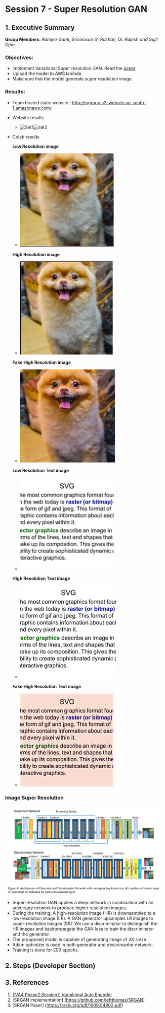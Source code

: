 # Session 7 - Super Resolution GAN


## 1. Executive Summary
**Group Members:** *Ramjee Ganti, Srinivasan G, Roshan, Dr. Rajesh and Sujit Ojha*

### **Objectives**:

- Implement Variational Super resolution GAN. Read the [paper](https://arxiv.org/pdf/1609.04802.pdf) 
- Upload the model to AWS lambda
- Make sure that the model generate super resolution image.

### **Results**:

- Team hosted static website : http://rsgroup.s3-website.ap-south-1.amazonaws.com/
- Website results
    - <img src="results/website_results1.png" alt="Set1" height="300"/><img src="results/website_results2.png" alt="set2" height="300"/>
- Colab results


    **Low Resolution image**
    - <img src="results/LR_img.png" alt="Low resolution image input" height="300"/>
    
    **High Resolution image**
    - <img src="results/HR_image.png" alt="High Resolution image" height="300"/>
    
     **Fake High Resolution image**
    - <img src="results/fakeHR_img.png" alt="Fake High Resolution image" height="300"/>
    
    
    **Low Resolution Text image**
    - <img src="results/LR_img2.png" alt="Low resolution image input" height="300"/>
    
    **High Resolution Text image**
    - <img src="results/HR_image2.png" alt="High Resolution image" height="300"/>
    
     **Fake High Resolution Text image**
    - <img src="results/fakeHR_img2.png" alt="Fake High Resolution image" height="300"/>


### **Image Super Resolution**

![Image](https://github.com/EVA4-RS-Group/Phase2/blob/master/S8/SR_GAN/results/SRGAN.png)

- Super-resolution GAN applies a deep network in combination with an adversary network to produce higher resolution images.   
- During the training, A high-resolution image (HR) is downsampled to a low-resolution image (LR). 
  A GAN generator upsamples LR images to super-resolution images (SR). 
  We use a discriminator to distinguish the HR images and backpropagate the GAN loss to train the discriminator and the generator.
- The propposed model is capable of generating image of 4X sinze.
- Adam optimizer is used in both generator and descrimantor network.
- Training is done for 200 epochs.


## 2. Steps (Developer Section)

## 3. References

1. [EVA4 Phase2 Session7, Variational Auto Encoder](https://theschoolof.ai/)
2. [SRGAN implementation] (https://github.com/leftthomas/SRGAN)
3. [SRGAN Paper] (https://arxiv.org/pdf/1609.04802.pdf)

